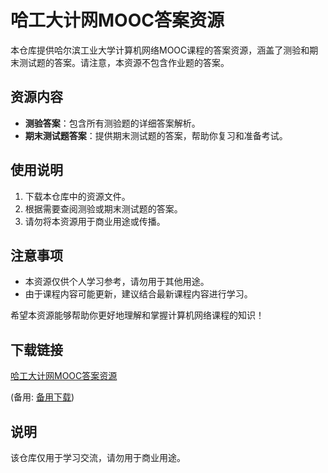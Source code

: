 # 哈工大计网MOOC答案资源

本仓库提供哈尔滨工业大学计算机网络MOOC课程的答案资源，涵盖了测验和期末测试题的答案。请注意，本资源不包含作业题的答案。

## 资源内容
- **测验答案**：包含所有测验题的详细答案解析。
- **期末测试题答案**：提供期末测试题的答案，帮助你复习和准备考试。

## 使用说明
1. 下载本仓库中的资源文件。
2. 根据需要查阅测验或期末测试题的答案。
3. 请勿将本资源用于商业用途或传播。

## 注意事项
- 本资源仅供个人学习参考，请勿用于其他用途。
- 由于课程内容可能更新，建议结合最新课程内容进行学习。

希望本资源能够帮助你更好地理解和掌握计算机网络课程的知识！

## 下载链接
[哈工大计网MOOC答案资源](https://pan.quark.cn/s/a0106bc914be) 

(备用: [备用下载](https://pan.baidu.com/s/1xppI1hYpmsb31rQjPIrqKA?pwd=1234))

## 说明

该仓库仅用于学习交流，请勿用于商业用途。
